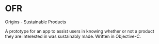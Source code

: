 # OFR
Origins - Sustainable Products

A prototype for an app to assist users in knowing whether or not a product they are interested in was sustainably made. Written in Objective-C.
